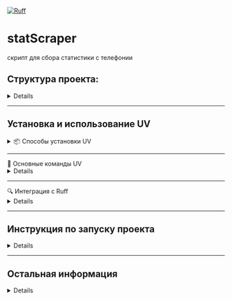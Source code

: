 
[![Ruff](https://github.com/BerdyshevEugene/statScraper/actions/workflows/ruff.yml/badge.svg?cache=buster)](https://github.com/BerdyshevEugene/statScraper/actions/workflows/ruff.yml)

# statScraper

скрипт для сбора статистики с телефонии

## Структура проекта:

<details>

```python

statScraper/
│
├── app/
│   ├── __init__.py
│   ├── filters/             # параметры для снятия статистики
│   ├── result/              # хранение данных
│   ├── browser.py           # инициализация WebDriver
│   ├── client.py            # авторизация и переход к получению данных
│   ├── config.py            # настройки (URL, логин, пароль, пути) из .env
│   └── parser.py            # обработка полученных данных
│
├── main.py                  # точка входа
│
├── requirements.txt         # зависимости
├── .env                     # логины, пароли, URL
├── result/                  # сохраняемые результаты
│   └── result.json
├── logger/                  # конфиг логгера
│   └── logger.log
├── logs/                    # логи
│   └── debug/errors.log
├── logs/                    # логи
│   └── debug/errors.log
├── resources/               
│   └── app_icon.ico         # медиа
└── chromedriver             # драйвер для selenium
```

</details>

---

## Установка и использование UV

<details>
<summary>📦 Способы установки UV</summary>

### 1. Установка через автономные установщики (рекомендуется)

**Для macOS и Linux:**
```bash
curl -LsSf https://astral.sh/uv/install.sh | sh
```

**Для Windows (PowerShell):**
```powershell
powershell -ExecutionPolicy ByPass -c "irm https://astral.sh/uv/install.ps1 | iex"
```

### 2. Установка через PyPI (альтернативный способ)
```bash
pip install uv
```

### Обновление UV
После установки вы можете обновить UV до последней версии:
```bash
uv self update
```

🔗 Подробнее об установке: [Официальная документация](https://docs.astral.sh/uv/getting-started/installation/)
</details>

---

<summary>🚀 Основные команды UV</summary>

<details>

### Управление Python-окружением

**Установка конкретной версии Python:**
```bash
uv python install 3.13  # Установит Python 3.13
```

### Управление зависимостями

**Синхронизация зависимостей проекта:**
```bash
uv sync  # Аналог pip install + pip-compile
```

**Запуск команд в окружении проекта:**
```bash
uv run <COMMAND>  # Например: uv run pytest
```

**Запуск Django-сервера:**
```bash
uv run manage.py runserver  # Альтернатива python manage.py runserver
```
</details>

---


<summary>🔍 Интеграция с Ruff</summary>

<details>

[Ruff](https://github.com/astral-sh/ruff) - это молниеносный линтер для Python, также разработанный Astral.

**Установка Ruff через UV:**
```bash
uvx ruff  # Установит последнюю версию Ruff
```

**Проверка кода с помощью Ruff:**
```bash
uvx ruff check .  # Проверит все файлы в текущей директории
```
</details>

---

## Инструкция по запуску проекта

<details>

### Установка и запуск окружения:
```bash
uv venv .venv  # создаём виртуальное окружение на python 3.11
uv pip install -r requirements.txt  # ставим зависимости
```

### Запуск программы:
```bash
py main.py
```
### Компиляция в скрипт:
```bash
pyinstaller --onefile --icon=resources/app_icon.ico main.py
```

</details>

---


## Остальная информация

<details>

```
CompanyName: GMG
FileDescription: statScraper
InternalName: statScraper
ProductName: statScraper
Author: Berdyshev E.A.
Development and support: Berdyshev E.A.
LegalCopyright: © GMG. All rights reserved.
```

Media:
[иконки от Freepik - Flaticon](https://www.flaticon.com/ru/free-icon/bird_276097?related_id=276097&origin=pack)


</details>
